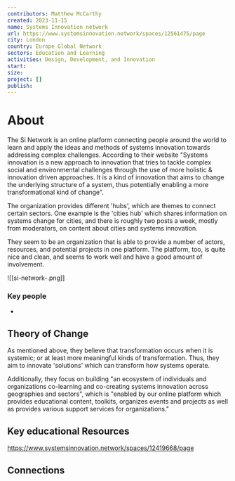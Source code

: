 ```yaml
---
contributors: Matthew McCarthy
created: 2023-11-15
name: Systems Innovation network
url: https://www.systemsinnovation.network/spaces/12561475/page
city: London
country: Europe Global Network
sectors: Education and Learning
activities: Design, Development, and Innovation
start: 
size: 
project: []
publish:
---
```


# About 

The Si Network is an online platform connecting people around the world to learn and apply the ideas and methods of systems innovation towards addressing complex challenges. According to their website "Systems innovation is a new approach to innovation that tries to tackle complex social and environmental challenges through the use of more holistic & innovation driven approaches. It is a kind of innovation that aims to change  the underlying structure of a system, thus potentially enabling a more transformational kind of change".

The organization provides different 'hubs', which are themes to connect certain sectors. One example is the 'cities hub' which shares information on systems change for cities, and there is roughly two posts a week, mostly from moderators, 
on content about cities and systems innovation. 

They seem to be an organization that is able to provide a number of actors, resources, and potential projects in one platform. The platform, too, is quite nice and clean, and seems to work well and have a good amount of involvement. 

![[si-network-.png]]
### Key people 

- 

## Theory of Change 

As mentioned above, they believe that transformation occurs when it is systemic; or at least more meaningful kinds of transformation. Thus, they aim to innovate 'solutions' which can transform how systems operate. 

Additionally, they focus on building "an ecosystem of individuals and organizations co-learning and co-creating systems innovation across geographies and sectors", which is "enabled by our online platform which provides educational content, toolkits, organizes events and projects as well as provides various support services for organizations."

## Key educational Resources 

https://www.systemsinnovation.network/spaces/12419668/page

## Connections 



